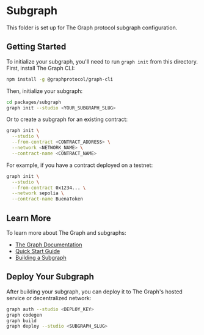 # Subgraph

This folder is set up for The Graph protocol subgraph configuration.

## Getting Started

To initialize your subgraph, you'll need to run `graph init` from this directory. First, install The Graph CLI:

```bash
npm install -g @graphprotocol/graph-cli
```

Then, initialize your subgraph:

```bash
cd packages/subgraph
graph init --studio <YOUR_SUBGRAPH_SLUG>
```

Or to create a subgraph for an existing contract:

```bash
graph init \
  --studio \
  --from-contract <CONTRACT_ADDRESS> \
  --network <NETWORK_NAME> \
  --contract-name <CONTRACT_NAME>
```

For example, if you have a contract deployed on a testnet:

```bash
graph init \
  --studio \
  --from-contract 0x1234... \
  --network sepolia \
  --contract-name BuenaToken
```

## Learn More

To learn more about The Graph and subgraphs:

- [The Graph Documentation](https://thegraph.com/docs/)
- [Quick Start Guide](https://thegraph.com/docs/en/subgraphs/quick-start/)
- [Building a Subgraph](https://thegraph.com/docs/en/developing/creating-a-subgraph/)

## Deploy Your Subgraph

After building your subgraph, you can deploy it to The Graph's hosted service or decentralized network:

```bash
graph auth --studio <DEPLOY_KEY>
graph codegen
graph build
graph deploy --studio <SUBGRAPH_SLUG>
```
